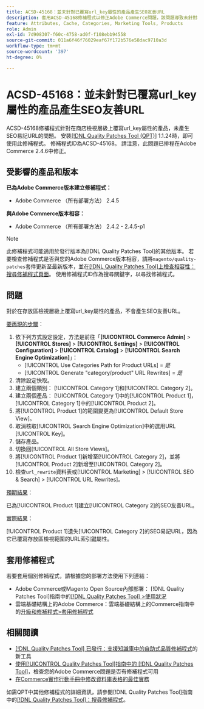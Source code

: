```yaml
---
title: ACSD-45168：並未針對已覆寫url_key屬性的產品產生SEO友善URL
description: 套用ACSD-45168修補程式以修正Adobe Commerce問題，該問題導致未針對在商店檢視層級上覆寫url_key屬性的產品產生SEO易記URL。
feature: Attributes, Cache, Categories, Marketing Tools, Products
role: Admin
exl-id: 7d908307-f60c-4758-ad0f-f108ebb94558
source-git-commit: 011a6f46f76029eaf67f172b576e58dac9710a3d
workflow-type: tm+mt
source-wordcount: '397'
ht-degree: 0%

---
```


# ACSD-45168：並未針對已覆寫url_key屬性的產品產生SEO友善URL

ACSD-45168修補程式針對在商店檢視層級上覆寫url_key屬性的產品，未產生SEO易記URL的問題。 安裝[[!DNL Quality Patches Tool (QPT)]](https://experienceleague.adobe.com/en/docs/commerce-operations/tools/quality-patches-tool/quality-patches-tool-to-self-serve-quality-patches) 1.1.24時，即可使用此修補程式。 修補程式ID為ACSD-45168。 請注意，此問題已排程在Adobe Commerce 2.4.6中修正。

## 受影響的產品和版本

**已為Adobe Commerce版本建立修補程式：**

* Adobe Commerce （所有部署方法） 2.4.5

**與Adobe Commerce版本相容：**

* Adobe Commerce （所有部署方法） 2.4.2 - 2.4.5-p1

>[!NOTE]
>
>此修補程式可能適用於發行版本為[!DNL Quality Patches Tool]的其他版本。 若要檢查修補程式是否與您的Adobe Commerce版本相容，請將`magento/quality-patches`套件更新至最新版本，並在[[!DNL Quality Patches Tool]上檢查相容性：搜尋修補程式頁面](https://experienceleague.adobe.com/tools/commerce-quality-patches/index.html)。 使用修補程式ID作為搜尋關鍵字，以尋找修補程式。

## 問題

對於在存放區檢視層級上覆寫url_key屬性的產品，不會產生SEO友善URL。

<u>要再現的步驟</u>：

1. 依下列方式設定設定，方法是前往「**[!UICONTROL Commerce Admin]** > **[!UICONTROL Stores]** > **[!UICONTROL Settings]** > **[!UICONTROL Configuration]** > **[!UICONTROL Catalog]** > **[!UICONTROL Search Engine Optimization]**」：
   * [!UICONTROL Use Categories Path for Product URLs] = *是*
   * [!UICONTROL Generate "category/product" URL Rewrites] = *是*
1. 清除設定快取。
1. 建立兩個類別： [!UICONTROL Category 1]和[!UICONTROL Category 2]。
1. 建立兩個產品： [!UICONTROL Category 1]中的[!UICONTROL Product 1]，[!UICONTROL Category 1]中的[!UICONTROL Product 2]。
1. 將[!UICONTROL Product 1]的範圍變更為[!UICONTROL Default Store View]。
1. 取消核取[!UICONTROL Search Engine Optimization]中的選用URL [!UICONTROL Key]。
1. 儲存產品。
1. 切換回[!UICONTROL All Store Views]。
1. 將[!UICONTROL Product 1]新增至[!UICONTROL Category 2]，並將[!UICONTROL Product 2]新增至[!UICONTROL Category 2]。
1. 檢查`url_rewrite`資料表或[!UICONTROL Marketing] > [!UICONTROL SEO & Search] > [!UICONTROL URL Rewrites]。

<u>預期結果</u>：

已為[!UICONTROL Product 1]建立[!UICONTROL Category 2]的SEO友善URL。

<u>實際結果</u>：

[!UICONTROL Product 1]遺失[!UICONTROL Category 2]的SEO易記URL，因為它已覆寫存放區檢視範圍的URL索引鍵屬性。

## 套用修補程式

若要套用個別修補程式，請根據您的部署方法使用下列連結：

* Adobe Commerce或Magento Open Source內部部署： [!DNL Quality Patches Tool]指南中的[[!DNL Quality Patches Tool] >使用狀況](/help/tools/quality-patches-tool/usage.md)
* 雲端基礎結構上的Adobe Commerce：雲端基礎結構上的Commerce指南中的[升級和修補程式>套用修補程式](https://experienceleague.adobe.com/docs/commerce-cloud-service/user-guide/develop/upgrade/apply-patches.html)

## 相關閱讀

* [[!DNL Quality Patches Tool] 已發行：支援知識庫中的自助式品質修補程式](https://experienceleague.adobe.com/en/docs/commerce-operations/tools/quality-patches-tool/quality-patches-tool-to-self-serve-quality-patches)的新工具
* [使用[!UICONTROL Quality Patches Tool]指南中的 [!DNL Quality Patches Tool]](/help/tools/quality-patches-tool/patches-available-in-qpt/check-patch-for-magento-issue-with-magento-quality-patches.md)，檢查您的Adobe Commerce問題是否有修補程式可用
* [在Commerce實作行動手冊中修改資料庫表格的最佳實務](https://experienceleague.adobe.com/en/docs/commerce-operations/implementation-playbook/best-practices/development/modifying-core-and-third-party-tables#why-adobe-recommends-avoiding-modifications)

如需QPT中其他修補程式的詳細資訊，請參閱[!DNL Quality Patches Tool]指南中的[[!DNL Quality Patches Tool]：搜尋修補程式](https://experienceleague.adobe.com/tools/commerce-quality-patches/index.html)。
